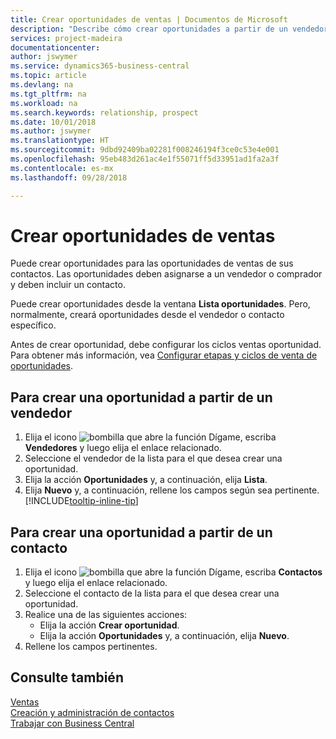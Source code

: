 ```yaml
---
title: Crear oportunidades de ventas | Documentos de Microsoft
description: "Describe cómo crear oportunidades a partir de un vendedor o un contacto en Business Central."
services: project-madeira
documentationcenter: 
author: jswymer
ms.service: dynamics365-business-central
ms.topic: article
ms.devlang: na
ms.tgt_pltfrm: na
ms.workload: na
ms.search.keywords: relationship, prospect
ms.date: 10/01/2018
ms.author: jswymer
ms.translationtype: HT
ms.sourcegitcommit: 9dbd92409ba02281f008246194f3ce0c53e4e001
ms.openlocfilehash: 95eb483d261ac4e1f55071ff5d33951ad1fa2a3f
ms.contentlocale: es-mx
ms.lasthandoff: 09/28/2018

---
```

# <a name="create-sales-opportunities"></a>Crear oportunidades de ventas
Puede crear oportunidades para las oportunidades de ventas de sus contactos. Las oportunidades deben asignarse a un vendedor o comprador y deben incluir un contacto.

Puede crear oportunidades desde la ventana **Lista oportunidades**. Pero, normalmente, creará oportunidades desde el vendedor o contacto específico.

Antes de crear oportunidad, debe configurar los ciclos ventas oportunidad. Para obtener más información, vea [Configurar etapas y ciclos de venta de oportunidades](marketing-how-setup-opportunity-sales-cycles-stages.md).

## <a name="to-create-an-opportunity-from-a-salesperson"></a>Para crear una oportunidad a partir de un vendedor
1. Elija el icono ![bombilla que abre la función Dígame](media/ui-search/search_small.png "Dígame que desea hacer"), escriba **Vendedores** y luego elija el enlace relacionado.
2. Seleccione el vendedor de la lista para el que desea crear una oportunidad.
3. Elija la acción **Oportunidades** y, a continuación, elija **Lista**.
4. Elija **Nuevo** y, a continuación, rellene los campos según sea pertinente. [!INCLUDE[tooltip-inline-tip](includes/tooltip-inline-tip_md.md)]  



## <a name="to-create-an-opportunity-from-a-contact"></a>Para crear una oportunidad a partir de un contacto
1. Elija el icono ![bombilla que abre la función Dígame](media/ui-search/search_small.png "Dígame que desea hacer"), escriba **Contactos** y luego elija el enlace relacionado.
2. Seleccione el contacto de la lista para el que desea crear una oportunidad.
3. Realice una de las siguientes acciones:
   * Elija la acción **Crear oportunidad**.
   * Elija la acción **Oportunidades** y, a continuación, elija **Nuevo**.
4. Rellene los campos pertinentes.

## <a name="see-also"></a>Consulte también
[Ventas](sales-manage-sales.md)  
[Creación y administración de contactos](marketing-contacts.md)  
[Trabajar con Business Central](ui-work-product.md)

